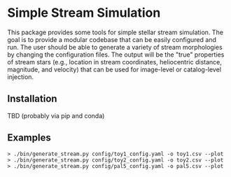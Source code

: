 # Simple Stream Simulation

This package provides some tools for simple stellar stream simulation. The goal is to provide a modular codebase that can be easily configured and run. The user should be able to generate a variety of stream morphologies by changing the configuration files. The output will be the "true" properties of stream stars (e.g., location in stream coordinates, heliocentric distance, magnitude, and velocity) that can be used for image-level or catalog-level injection. 

## Installation

TBD (probably via pip and conda)

## Examples

```
> ./bin/generate_stream.py config/toy1_config.yaml -o toy1.csv --plot
> ./bin/generate_stream.py config/toy2_config.yaml -o toy2.csv --plot
> ./bin/generate_stream.py config/pal5_config.yaml -o pal5.csv --plot
```
